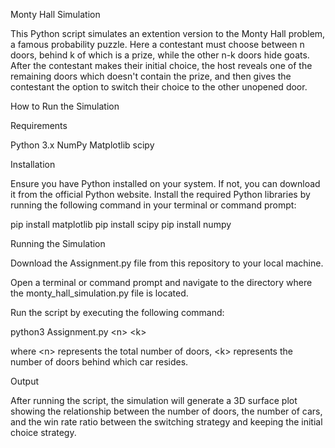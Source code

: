Monty Hall Simulation

This Python script simulates an extention version to the Monty Hall
problem, a famous probability puzzle. Here a contestant must choose
between n doors, behind k of which is a prize, while the other n-k doors
hide goats. After the contestant makes their initial choice, the host
reveals one of the remaining doors which doesn\'t contain the prize, and
then gives the contestant the option to switch their choice to the other
unopened door.

How to Run the Simulation

Requirements

Python 3.x NumPy Matplotlib scipy

Installation

Ensure you have Python installed on your system. If not, you can
download it from the official Python website. Install the required
Python libraries by running the following command in your terminal or
command prompt:

pip install matplotlib pip install scipy pip install numpy

Running the Simulation

Download the Assignment.py file from this repository to your local
machine.

Open a terminal or command prompt and navigate to the directory where
the monty_hall_simulation.py file is located.

Run the script by executing the following command:

python3 Assignment.py \<n\> \<k\>

where \<n\> represents the total number of doors, \<k\> represents the
number of doors behind which car resides.

Output

After running the script, the simulation will generate a 3D surface plot
showing the relationship between the number of doors, the number of
cars, and the win rate ratio between the switching strategy and keeping
the initial choice strategy.
